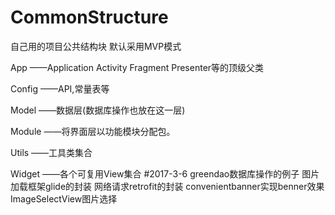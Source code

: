 # CommonStructure
自己用的项目公共结构块
默认采用MVP模式

App  ——Application Activity Fragment Presenter等的顶级父类

Config  ——API,常量表等

Model  ——数据层(数据库操作也放在这一层)

Module ——将界面层以功能模块分配包。

Utils    ——工具类集合

Widget  ——各个可复用View集合
#2017-3-6
greendao数据库操作的例子
图片加载框架glide的封装
网络请求retrofit的封装
convenientbanner实现benner效果
ImageSelectView图片选择